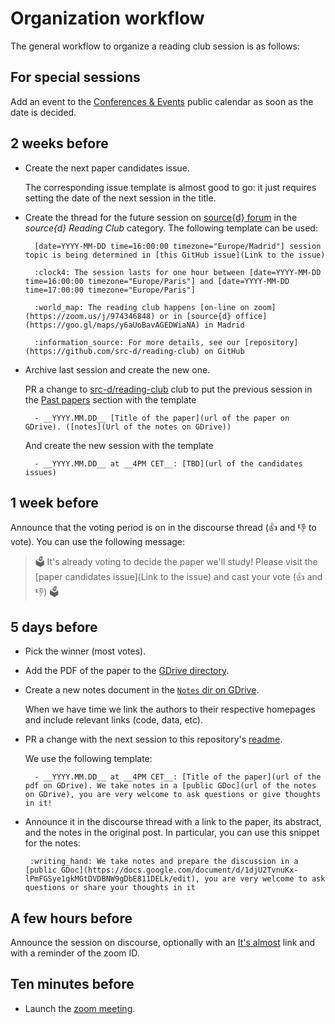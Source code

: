 # Organization workflow

The general workflow to organize a reading club session is as follows:

## For special sessions

Add an event to the [Conferences & Events](https://calendar.google.com/calendar/embed?src=sourced.tech_vnootou25lkv75a70l2qac65og%40group.calendar.google.com) public calendar as soon as the date is decided.

## 2 weeks before

- Create the next paper candidates issue.

    The corresponding issue template is almost good to go: it just requires setting the date of the next session in the title.

- Create the thread for the future session on [source{d} forum](https://forum.sourced.tech/) in the _source{d} Reading Club_ category. The following template can be used:

        [date=YYYY-MM-DD time=16:00:00 timezone="Europe/Madrid"] session topic is being determined in [this GitHub issue](Link to the issue)

        :clock4: The session lasts for one hour between [date=YYYY-MM-DD time=16:00:00 timezone="Europe/Paris"] and [date=YYYY-MM-DD time=17:00:00 timezone="Europe/Paris"]

        :world_map: The reading club happens [on-line on zoom](https://zoom.us/j/974346848) or in [source{d} office](https://goo.gl/maps/y6aUoBavAGEDWiaNA) in Madrid 

        :information_source: For more details, see our [repository](https://github.com/src-d/reading-club) on GitHub

- Archive last session and create the new one.

    PR a change to [src-d/reading-club](https://github.com/src-d/reading-club) club to put the previous session in the [Past papers](README.md#past-papers) section with the template

        - __YYYY.MM.DD__ [Title of the paper](url of the paper on GDrive). ([notes](Url of the notes on GDrive))
    
    And create the new session with the template

        - __YYYY.MM.DD__ at __4PM CET__: [TBD](url of the candidates issues)

## 1 week before

Announce that the voting period is on in the discourse thread (:+1: and :-1: to vote). You can use the following message:

> :ballot_box: It's already voting to decide the paper we'll study! Please visit the [paper candidates issue](Link to the issue) and cast your vote (:+1: and :-1:) :ballot_box:

## 5 days before

- Pick the winner (most votes).

- Add the PDF of the paper to the [GDrive directory](https://drive.google.com/drive/u/1/folders/1cAzkDW_sXb49gRZvvhVvXu3Wi_84lQdn).

- Create a new notes document in the [`Notes` dir on GDrive](https://drive.google.com/drive/folders/1IQ7-wOea32lDkd69-NcLw5xYB74oH6rJ).

    When we have time we link the authors to their respective homepages and include relevant links (code, data, etc).

- PR a change with the next session to this repository's [readme](README.md#next-sessions).

    We use the following template:

        - __YYYY.MM.DD__ at __4PM CET__: [Title of the paper](url of the pdf on GDrive). We take notes in a [public GDoc](url of the notes on GDrive), you are very welcome to ask questions or give thoughts in it!

-  Announce it in the discourse thread with a link to the paper, its abstract, and the notes in the original post. In particular, you can use this snippet for the notes:

        :writing_hand: We take notes and prepare the discussion in a [public GDoc](https://docs.google.com/document/d/1djU2TvnuKx-lPmFGSye1gkMGtDVDBNW9gDbE811DELk/edit), you are very welcome to ask questions or share your thoughts in it


## A few hours before

Announce the session on discourse, optionally with an [It's almost](https://itsalmo.st/) link and with a reminder of the zoom ID.

## Ten minutes before

- Launch the [zoom meeting](https://github.com/src-d/reading-club#where).

